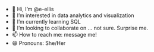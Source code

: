 - 👋 Hi, I’m @e-ellis
- 👀 I’m interested in data analytics and visualization
- 🌱 I’m currently learning SQL
- 💞️ I’m looking to collaborate on ... not sure. Surprise me. 
- 📫 How to reach me: message me!
- 😄 Pronouns: She/Her

<!---
e-ellis/e-ellis is a ✨ special ✨ repository because its `README.md` (this file) appears on your GitHub profile.
You can click the Preview link to take a look at your changes.
--->
